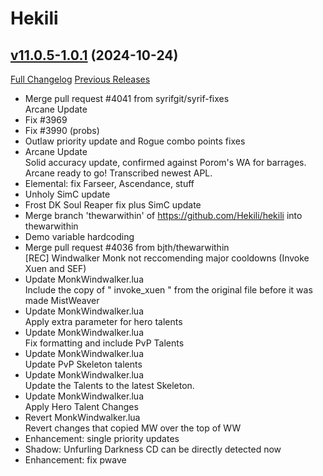 # Hekili

## [v11.0.5-1.0.1](https://github.com/Hekili/hekili/tree/v11.0.5-1.0.1) (2024-10-24)
[Full Changelog](https://github.com/Hekili/hekili/compare/v11.0.5-1.0.0...v11.0.5-1.0.1) [Previous Releases](https://github.com/Hekili/hekili/releases)

- Merge pull request #4041 from syrifgit/syrif-fixes  
    Arcane Update  
- Fix #3969  
- Fix #3990 (probs)  
- Outlaw priority update and Rogue combo points fixes  
- Arcane Update  
    Solid accuracy update, confirmed against Porom's WA for barrages. Arcane ready to go! Transcribed newest APL.  
- Elemental: fix Farseer, Ascendance, stuff  
- Unholy SimC update  
- Frost DK Soul Reaper fix plus SimC update  
- Merge branch 'thewarwithin' of https://github.com/Hekili/hekili into thewarwithin  
- Demo variable hardcoding  
- Merge pull request #4036 from bjth/thewarwithin  
    [REC] Windwalker Monk not reccomending major cooldowns (Invoke Xuen and SEF)  
- Update MonkWindwalker.lua  
    Include the copy of " invoke\_xuen " from the original file before it was made MistWeaver  
- Update MonkWindwalker.lua  
    Apply extra parameter for hero talents  
- Update MonkWindwalker.lua  
    Fix formatting and include PvP Talents  
- Update MonkWindwalker.lua  
    Update PvP Skeleton talents  
- Update MonkWindwalker.lua  
    Update the Talents to the latest Skeleton.  
- Update MonkWindwalker.lua  
    Apply Hero Talent Changes  
- Revert MonkWindwalker.lua  
    Revert changes that copied MW over the top of WW  
- Enhancement: single priority updates  
- Shadow: Unfurling Darkness CD can be directly detected now  
- Enhancement: fix pwave  
